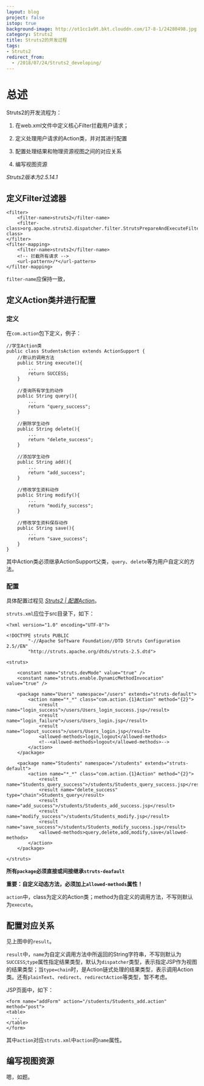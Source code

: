 ```yaml
---
layout: blog
project: false
istop: true
background-image: http://ot1cc1u9t.bkt.clouddn.com/17-8-1/24280498.jpg
category: Struts2
title: Struts2的开发过程
tags:
- Struts2
redirect_from:
  - /2018/07/24/Struts2_developing/
---
```


# 总述

Struts2的开发流程为：

1. 在web.xml文件中定义核心Filter拦截用户请求；

2. 定义处理用户请求的Action类，并对其进行配置

3. 配置处理结果和物理资源视图之间的对应关系

4. 编写视图资源

*Struts2版本为2.5.14.1*

## 定义Filter过滤器

```
<filter>
    <filter-name>struts2</filter-name>
    <filter-class>org.apache.struts2.dispatcher.filter.StrutsPrepareAndExecuteFilter</filter-class>
</filter>
<filter-mapping>
    <filter-name>struts2</filter-name>
    <!-- 拦截所有请求 -->
    <url-pattern>/*</url-pattern>
</filter-mapping>
```

``filter-name``应保持一致，

## 定义Action类并进行配置

### 定义

在``com.action``包下定义，例子：

```
//学生Action类
public class StudentsAction extends ActionSupport {
    //默认的调用方法
    public String execute(){
        ...
        return SUCCESS;
    }

    //查询所有学生的动作
    public String query(){
        ...
        return "query_success";
    }

    //删除学生动作
    public String delete(){
        ...
        return "delete_success";
    }

    //添加学生动作
    public String add(){
        ...
        return "add_success";
    }

    //修改学生资料动作
    public String modify(){
        ...
        return "modify_success";
    }

    //修改学生资料保存动作
    public String save(){
        ...
        return "save_success";
    }
}
```

其中Action类必须继承ActionSupport父类，``query``、``delete``等为用户自定义的方法。

### 配置

具体配置过程见 <a style="font-style:italic;" href="../15/configure_action.html">Struts2 | 配置Action</a>。

``struts.xml``应位于src目录下，如下：

```
<?xml version="1.0" encoding="UTF-8"?>

<!DOCTYPE struts PUBLIC
        "-//Apache Software Foundation//DTD Struts Configuration 2.5//EN"
        "http://struts.apache.org/dtds/struts-2.5.dtd">

<struts>

    <constant name="struts.devMode" value="true" />
    <constant name="struts.enable.DynamicMethodInvocation" value="true" />
    
    <package name="Users" namespace="/users" extends="struts-default">
        <action name="*_*" class="com.action.{1}Action" method="{2}">
            <result name="login_success">/users/Users_login_success.jsp</result>
            <result name="login_failure">/users/Users_login.jsp</result>
            <result name="logout_success">/users/Users_login.jsp</result>
            <allowed-methods>login,logout</allowed-methods>
            <!--<allowed-methods>logout</allowed-methods>-->
        </action>
    </package>

    <package name="Students" namespace="/students" extends="struts-default">
        <action name="*_*" class="com.action.{1}Action" method="{2}">
            <result name="Students_query_success">/students/Students_query_success.jsp</result>
            <result name="delete_success" type="chain">Students_query</result>
            <result name="add_success">/students/Students_add_success.jsp</result>
            <result name="modify_success">/students/Students_modify.jsp</result>
            <result name="save_success">/students/Students_modify_success.jsp</result>
            <allowed-methods>query,delete,add,modify,save</allowed-methods>
        </action>
    </package>

</struts>
```

**所有``package``必须直接或间接继承``struts-deafault``**

**重要：自定义动态方法，必须加上``allowed-methods``属性！**

``action``中，class为定义的Action类；method为自定义的调用方法，不写则默认为``execute``。

## 配置对应关系

见上图中的``result``。

``result``中，``name``为自定义调用方法中所返回的String字符串，不写则默认为``SUCCESS``;``type``属性指定结果类型，默认为``dispatcher``类型，表示指定JSP作为视图的结果类型；当``type=chain``时，是Action链式处理的结果类型，表示调用Action类。还有``plainText``、``redirect``、``redirectAction``等类型，暂不考虑。

JSP页面中，如下：

```
<form name="addForm" action="/students/Students_add.action" method="post">
<table>
  ...
</table>
</form>
```

其中``action``对应``struts.xml``中``action``的``name``属性。

## 编写视图资源

嗯，如题。